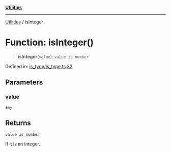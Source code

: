 [**Utilities**](../README.md)

***

[Utilities](../README.md) / isInteger

# Function: isInteger()

> **isInteger**(`value`): `value is number`

Defined in: [is\_type/is\_type.ts:32](https://github.com/noobiept/utilities/blob/fa81d9116003a677f25866bee864bc30213a9352/source/is_type/is_type.ts#L32)

## Parameters

### value

`any`

## Returns

`value is number`

If it is an integer.
